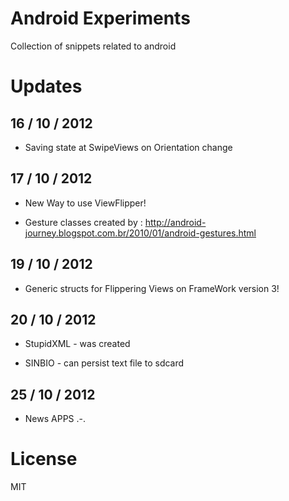 
# Android Experiments

Collection of snippets related to android

# Updates

## 16 / 10 / 2012

+ Saving state at SwipeViews on Orientation change

## 17 / 10 / 2012

+ New Way to use ViewFlipper!

+ Gesture classes created by : http://android-journey.blogspot.com.br/2010/01/android-gestures.html

## 19 / 10 / 2012

+ Generic structs for Flippering Views on FrameWork version 3!

## 20 / 10 / 2012

+ StupidXML - was created

+ SINBIO - can persist text file to sdcard

## 25 / 10 / 2012

+ News APPS .-.

# License

MIT
